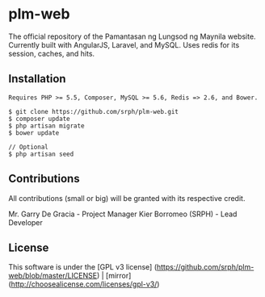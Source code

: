 plm-web
======

The official repository of the Pamantasan ng Lungsod ng Maynila website. Currently built with AngularJS, Laravel, and MySQL. Uses redis for its session, caches, and hits.

## Installation ##

	Requires PHP >= 5.5, Composer, MySQL >= 5.6, Redis => 2.6, and Bower.

	$ git clone https://github.com/srph/plm-web.git
	$ composer update
	$ php artisan migrate
	$ bower update
	
	// Optional
	$ php artisan seed

## Contributions ##

All contributions (small or big) will be granted with its respective credit.

Mr. Garry De Gracia - Project Manager
Kier Borromeo (SRPH) - Lead Developer


## License ##

This software is under the [GPL v3 license] (https://github.com/srph/plm-web/blob/master/LICENSE) | [mirror] (http://choosealicense.com/licenses/gpl-v3/)
